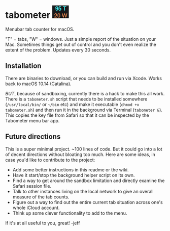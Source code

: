 # tabometer ![Tabometer Screenshot](https://github.com/hyperjeff/tabometer/blob/main/95-20.png)
Menubar tab counter for macOS.

"T" = tabs, "W" = windows. Just a simple report of the situation on your Mac. Sometimes things get out of control and you don't even realize the extent of the problem. Updates every 30 seconds.

## Installation
There are binaries to download, or you can build and run via Xcode. Works back to macOS 10.14 (Catalina).

_BUT_, because of sandboxing, currently there is a hack to make this all work. There is a `tabometer.sh` script that needs to be installed somewhere (`/usr/local/bin/` or `~/bin` etc) and make it executable (`chmod +x tabometer.sh`) and then run it in the background via Terminal (`tabometer &`). This copies the key file from Safari so that it can be inspected by the Tabometer menu bar app.

## Future directions
This is a super minimal project. ~100 lines of code. But it could go into a lot of decent directions without bloating too much. Here are some ideas, in case you'd like to contribute to the project:

* Add some better instructions in this readme or the wiki.
* Have it start/stop the background helper script on its own.
* Find a way to get around the sandbox limitation and directly examine the Safari session file.
* Talk to other instances living on the local network to give an overall measure of the tab counts.
* Figure out a way to find out the entire current tab situation across one's whole iCloud account.
* Think up some clever functionality to add to the menu.

If it's at all useful to you, great!
-jeff
